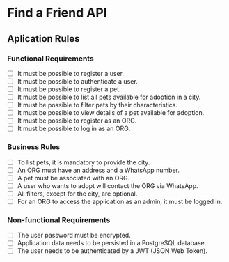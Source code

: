 # Find a Friend API

## Aplication Rules

### Functional Requirements
- [ ] It must be possible to register a user.
- [ ] It must be possible to authenticate a user.
- [ ] It must be possible to register a pet.
- [ ] It must be possible to list all pets available for adoption in a city.
- [ ] It must be possible to filter pets by their characteristics.
- [ ] It must be possible to view details of a pet available for adoption.
- [ ] It must be possible to register as an ORG.
- [ ] It must be possible to log in as an ORG.

### Business Rules

- [ ] To list pets, it is mandatory to provide the city.
- [ ] An ORG must have an address and a WhatsApp number.
- [ ] A pet must be associated with an ORG.
- [ ] A user who wants to adopt will contact the ORG via WhatsApp.
- [ ] All filters, except for the city, are optional.
- [ ] For an ORG to access the application as an admin, it must be logged in.

### Non-functional Requirements

- [ ] The user password must be encrypted.
- [ ] Application data needs to be persisted in a PostgreSQL database.
- [ ] The user needs to be authenticated by a JWT (JSON Web Token).